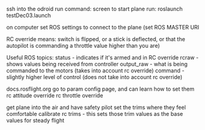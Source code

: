 
ssh into the odroid
run command: screen
to start plane run: roslaunch testDec03.launch

on computer set ROS settings to connect to the plane (set ROS MASTER URI

RC override means: switch is flipped, or a stick is deflected, or that the autopilot is commanding a throttle value higher than you are)

Useful ROS topics:
status - indicates if it's armed and in RC override
rcraw - shows values being received from controller
output_raw - what is being commanded to the motors (takes into account rc override)
command - slightly higher level of control (does not take into account rc override)

docs.rosflight.org go to param config page, and can learn how to set them
rc attitude override
rc throttle override

get plane into the air and have safety pilot set the trims where they feel comfortable
calibrate rc trims - this sets those trim values as the base values for steady flight

